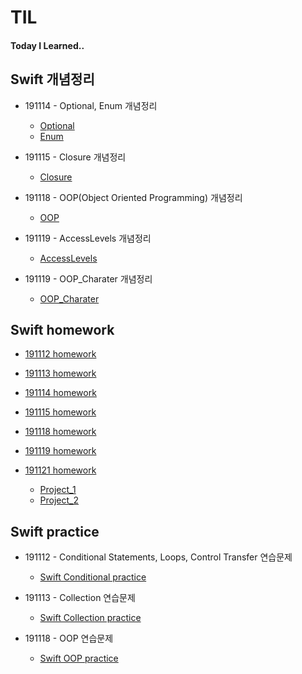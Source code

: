 # TIL
#### Today I Learned..


## Swift 개념정리

- 191114 - Optional, Enum 개념정리
	- [Optional](https://github.com/demianjun/TIL/blob/master/Swift%20command/191114_optional.md)
	- [Enum](https://github.com/demianjun/TIL/blob/master/Swift%20command/191114_enumerations.md)

- 191115 - Closure 개념정리
	- [Closure](https://github.com/demianjun/TIL/blob/master/Swift%20command/191115_closure.md)

- 191118 - OOP(Object Oriented Programming) 개념정리
	- [OOP](https://github.com/demianjun/TIL/blob/master/Swift%20command/191118_OOP.md)

- 191119 - AccessLevels 개념정리
	- [AccessLevels](https://github.com/demianjun/TIL/blob/master/Swift%20command/191119_AccessLevels.md)

- 191119 - OOP_Charater 개념정리
	- [OOP_Charater](https://github.com/demianjun/TIL/blob/master/Swift%20command/191119_OOP_Charater.md)

	

## Swift homework
- [191112 homework](https://github.com/demianjun/TIL/tree/master/Swift%20work/191111/codingHomework.md)

- [191113 homework](https://github.com/demianjun/TIL/tree/master/Swift%20work/191113/collection_homework.md)

- [191114 homework](https://github.com/demianjun/TIL/tree/master/Swift%20work/191114/optional_enum_homework.md)

- [191115 homework](https://github.com/demianjun/TIL/blob/master/Swift%20work/191115/closure_homework.md)

- [191118 homework](https://github.com/demianjun/TIL/blob/master/Swift%20work/191118/OOP_homework.md)


- [191119 homework](https://github.com/demianjun/TIL/blob/master/Swift%20work/191119/OOP_charac_homework.md)

- [191121 homework](https://github.com/demianjun/TIL/blob/master/Swift%20work/191121/191121_coding_homework.md)
	- [Project_1](https://github.com/demianjun/TIL/blob/master/Swift%20work/191121/191121_project_1.png)
	- [Project_2](https://github.com/demianjun/TIL/blob/master/Swift%20work/191121/191121_project_2.png)



## Swift practice

- 191112 - Conditional Statements, Loops, Control Transfer 연습문제
	- [Swift Conditional practice](https://github.com/demianjun/TIL/blob/master/Swift%20practice/191112.md)

- 191113 - Collection 연습문제
	-  [Swift Collection practice](https://github.com/demianjun/TIL/blob/master/Swift%20practice/collection_practice.md)

- 191118 - OOP 연습문제
	-  [Swift OOP practice](https://github.com/demianjun/TIL/blob/master/Swift%20practice/OOP_practice.md)